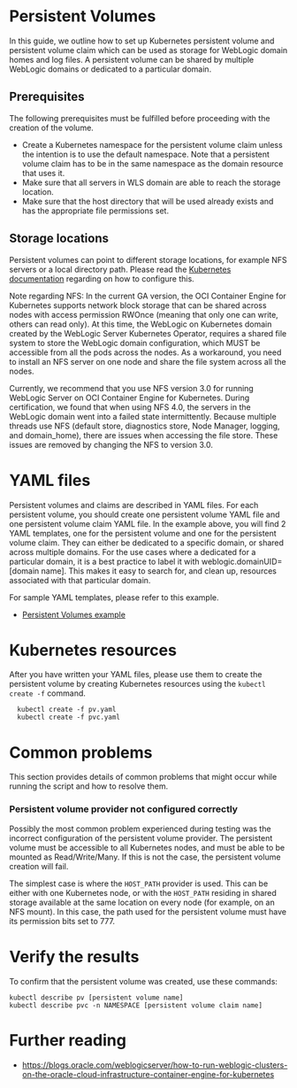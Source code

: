 
# Persistent Volumes

In this guide, we outline how to set up Kubernetes persistent volume and persistent volume claim which can be used as storage for WebLogic domain homes and log files. A persistent volume can be shared by multiple WebLogic domains or dedicated to a particular domain.

## Prerequisites

The following prerequisites must be fulfilled before proceeding with the creation of the volume.
* Create a Kubernetes namespace for the persistent volume claim unless the intention is to use the default namespace. Note that a persistent volume claim has to be in the same namespace as the domain resource that uses it.
* Make sure that all servers in WLS domain are able to reach the storage location.
* Make sure that the host directory that will be used already exists and has the appropriate file permissions set.

## Storage locations
Persistent volumes can point to different storage locations, for example NFS servers or a local directory path. Please read the [Kubernetes documentation](https://kubernetes.io/docs/concepts/storage/persistent-volumes/) regarding on how to configure this.

Note regarding NFS: 
In the current GA version, the OCI Container Engine for Kubernetes supports network block storage that can be shared across nodes with access permission RWOnce (meaning that only one can write, others can read only). At this time, the WebLogic on Kubernetes domain created by the WebLogic Server Kubernetes Operator, requires a shared file system to store the WebLogic domain configuration, which MUST be accessible from all the pods across the nodes. As a workaround, you need to install an NFS server on one node and share the file system across all the nodes.

Currently, we recommend that you use NFS version 3.0 for running WebLogic Server on OCI Container Engine for Kubernetes. During certification, we found that when using NFS 4.0, the servers in the WebLogic domain went into a failed state intermittently. Because multiple threads use NFS (default store, diagnostics store, Node Manager, logging, and domain_home), there are issues when accessing the file store. These issues are removed by changing the NFS to version 3.0.

# YAML files

Persistent volumes and claims are described in YAML files. For each persistent volume, you should create one persistent volume YAML file and one persistent volume claim YAML file. In the example above, you will find 2 YAML templates, one for the persistent volume and one for the persistent volume claim. They can either be dedicated to a specific domain, or shared across multiple domains. For the use cases where a dedicated for a particular domain, it is a best practice to label it with weblogic.domainUID=[domain name]. This makes it easy to search for, and clean up, resources associated with that particular domain.

For sample YAML templates, please refer to this example.
* [Persistent Volumes example](../kubernetes/samples/scripts/create-weblogic-domain-pv-pvc/README.md)

# Kubernetes resources

After you have written your YAML files, please use them to create the persistent volume by creating Kubernetes resources using the `kubectl create -f` command.

```
  kubectl create -f pv.yaml
  kubectl create -f pvc.yaml

```

# Common problems

This section provides details of common problems that might occur while running the script and how to resolve them.

### Persistent volume provider not configured correctly

Possibly the most common problem experienced during testing was the incorrect configuration of the persistent volume provider. The persistent volume must be accessible to all Kubernetes nodes, and must be able to be mounted as Read/Write/Many. If this is not the case, the persistent volume creation will fail.

The simplest case is where the `HOST_PATH` provider is used.  This can be either with one Kubernetes node, or with the `HOST_PATH` residing in shared storage available at the same location on every node (for example, on an NFS mount).  In this case, the path used for the persistent volume must have its permission bits set to 777.

# Verify the results

To confirm that the persistent volume was created, use these commands:

```
kubectl describe pv [persistent volume name]
kubectl describe pvc -n NAMESPACE [persistent volume claim name]
```

# Further reading

* https://blogs.oracle.com/weblogicserver/how-to-run-weblogic-clusters-on-the-oracle-cloud-infrastructure-container-engine-for-kubernetes

